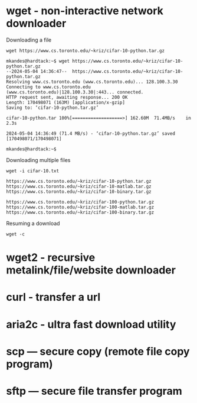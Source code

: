 # wget - non-interactive network downloader

Downloading a file

```
wget https://www.cs.toronto.edu/~kriz/cifar-10-python.tar.gz
```

```
mkandes@hardtack:~$ wget https://www.cs.toronto.edu/~kriz/cifar-10-python.tar.gz
--2024-05-04 14:36:47--  https://www.cs.toronto.edu/~kriz/cifar-10-python.tar.gz
Resolving www.cs.toronto.edu (www.cs.toronto.edu)... 128.100.3.30
Connecting to www.cs.toronto.edu (www.cs.toronto.edu)|128.100.3.30|:443... connected.
HTTP request sent, awaiting response... 200 OK
Length: 170498071 (163M) [application/x-gzip]
Saving to: ‘cifar-10-python.tar.gz’

cifar-10-python.tar 100%[===================>] 162.60M  71.4MB/s    in 2.3s    

2024-05-04 14:36:49 (71.4 MB/s) - ‘cifar-10-python.tar.gz’ saved [170498071/170498071]

mkandes@hardtack:~$
```

Downloading multiple files

```
wget -i cifar-10.txt
```

```
https://www.cs.toronto.edu/~kriz/cifar-10-python.tar.gz
https://www.cs.toronto.edu/~kriz/cifar-10-matlab.tar.gz
https://www.cs.toronto.edu/~kriz/cifar-10-binary.tar.gz
```

```
https://www.cs.toronto.edu/~kriz/cifar-100-python.tar.gz
https://www.cs.toronto.edu/~kriz/cifar-100-matlab.tar.gz
https://www.cs.toronto.edu/~kriz/cifar-100-binary.tar.gz
```

Resuming a download

```
wget -c
```


# wget2 - recursive metalink/file/website downloader

# curl - transfer a url

# aria2c -  ultra fast download utility

# scp — secure copy (remote file copy program)

# sftp — secure file transfer program
